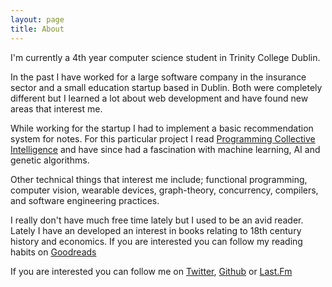 ```yaml
---
layout: page
title: About
---
```


I'm currently a 4th year computer science student in Trinity College Dublin.

In the past I have worked for a large software company in the insurance sector and a small education startup based in Dublin. Both were completely different but I learned a lot about web development and have found new areas that interest me.

While working for the startup I had to implement a basic recommendation system for notes. For this particular project I read [Programming Collective Intelligence](http://shop.oreilly.com/product/9780596529321.do) and have since had a fascination with machine learning, AI and genetic algorithms.

Other technical things that interest me include; functional programming, computer vision, wearable devices, graph-theory, concurrency, compilers, and software engineering practices.

I really don't have much free time lately but I used to be an avid reader. Lately I have an developed an interest in books relating to 18th century history and economics. If you are interested you can follow my reading habits on [Goodreads](https://www.goodreads.com/pinpinire)

If you are interested you can follow me on [Twitter](https://twitter.com/_Kotl), [Github](https://github.com/PinPinIre) or [Last.Fm](http://www.last.fm/user/PinPinIre)

